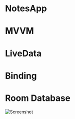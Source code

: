 
# NotesApp
# MVVM
# LiveData
# Binding
# Room Database

![Screenshot](https://user-images.githubusercontent.com/93154761/183245939-d9b6bde1-cf5a-421a-92d2-46f66d962957.png)
